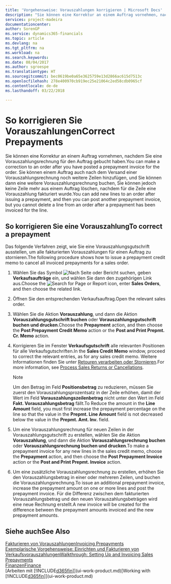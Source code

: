 ```yaml
---
title: 'Vorgehensweise: Vorauszahlungen korrigieren | Microsoft Docs'
description: "Sie können eine Korrektur an einem Auftrag vornehmen, nachdem Sie eine Vorauszahlungsrechnung für den Auftrag gebucht haben. Sie können einem Auftrag auch nach dem Versand einer Vorauszahlungsrechnung noch weitere Zeilen hinzufügen, und Sie können dann eine weitere Vorauszahlungsrechnung buchen, Sie können jedoch keine Zeile mehr aus einem Auftrag löschen, nachdem für die Zeile eine Vorauszahlung fakturiert wurde."
services: project-madeira
documentationcenter: 
author: SorenGP
ms.service: dynamics365-financials
ms.topic: article
ms.devlang: na
ms.tgt_pltfrm: na
ms.workload: na
ms.search.keywords: 
ms.date: 08/04/2017
ms.author: sgroespe
ms.translationtype: HT
ms.sourcegitcommit: bec0619be0a65e3625759e13d2866ac615d7513c
ms.openlocfilehash: 278e400970cb919ec25e21064c2ed58cdb0965cf
ms.contentlocale: de-de
ms.lasthandoff: 03/22/2018

---
```

# <a name="correct-prepayments"></a><span data-ttu-id="4a025-104">So korrigieren Sie Vorauszahlungen</span><span class="sxs-lookup"><span data-stu-id="4a025-104">Correct Prepayments</span></span>
<span data-ttu-id="4a025-105">Sie können eine Korrektur an einem Auftrag vornehmen, nachdem Sie eine Vorauszahlungsrechnung für den Auftrag gebucht haben.</span><span class="sxs-lookup"><span data-stu-id="4a025-105">You can make a correction to an order after you have posted a prepayment invoice for the order.</span></span> <span data-ttu-id="4a025-106">Sie können einem Auftrag auch nach dem Versand einer Vorauszahlungsrechnung noch weitere Zeilen hinzufügen, und Sie können dann eine weitere Vorauszahlungsrechnung buchen, Sie können jedoch keine Zeile mehr aus einem Auftrag löschen, nachdem für die Zeile eine Vorauszahlung fakturiert wurde.</span><span class="sxs-lookup"><span data-stu-id="4a025-106">You can add new lines to an order after issuing a prepayment, and then you can post another prepayment invoice, but you cannot delete a line from an order after a prepayment has been invoiced for the line.</span></span>  

## <a name="to-correct-a-prepayment"></a><span data-ttu-id="4a025-107">So korrigieren Sie eine Vorauszahlung</span><span class="sxs-lookup"><span data-stu-id="4a025-107">To correct a prepayment</span></span>
<span data-ttu-id="4a025-108">Das folgende Verfahren zeigt, wie Sie eine Vorauszahlungsgutschrift ausstellen, um alle fakturierten Vorauszahlungen für einen Auftrag zu stornieren.</span><span class="sxs-lookup"><span data-stu-id="4a025-108">The following procedure shows how to issue a prepayment credit memo to cancel all invoiced prepayments for a sales order.</span></span>  
1. <span data-ttu-id="4a025-109">Wählen Sie das Symbol ![Nach Seite oder Bericht suchen](media/ui-search/search_small.png "Symbol Nach Seite oder Bericht suchen"), geben **Verkaufsaufträge** ein, und wählen Sie dann den zugehörigen Link aus.</span><span class="sxs-lookup"><span data-stu-id="4a025-109">Choose the ![Search for Page or Report](media/ui-search/search_small.png "Search for Page or Report icon") icon, enter **Sales Orders**, and then choose the related link.</span></span>  
2. <span data-ttu-id="4a025-110">Öffnen Sie den entsprechenden Verkaufsauftrag.</span><span class="sxs-lookup"><span data-stu-id="4a025-110">Open the relevant sales order.</span></span>
3. <span data-ttu-id="4a025-111">Wählen Sie die Aktion **Vorauszahlung**, und dann die Aktion **Vorauszahlungsgutschrift buchen** oder **Vorauszahlungsgutschrift buchen und drucken**.</span><span class="sxs-lookup"><span data-stu-id="4a025-111">Choose the **Prepayment** action, and then choose the **Post Prepayment Credit Memo** action or the **Post and Print Prepmt. Cr. Memo** action.</span></span>  
4. <span data-ttu-id="4a025-112">Korrigieren Sie im Fenster **Verkaufsgutschrift** alle relevanten Positionen für alle Verkaufsgutschriften.</span><span class="sxs-lookup"><span data-stu-id="4a025-112">In the **Sales Credit Memo** window, proceed to correct the relevant entries, as for any sales credit memo.</span></span> <span data-ttu-id="4a025-113">Weitere Informationen finden Sie unter [Retouren verarbeiten oder Stornieren](sales-how-process-sales-returns-cancellations.md).</span><span class="sxs-lookup"><span data-stu-id="4a025-113">For more information, see [Process Sales Returns or Cancellations](sales-how-process-sales-returns-cancellations.md).</span></span>     

    > [!NOTE]  
    > <span data-ttu-id="4a025-114">Um den Betrag im Feld **Positionsbetrag** zu reduzieren, müssen Sie zuerst den Vorauszahlungsprozentsatz in der Zeile erhöhen, damit der Wert im Feld **Vorauszahlungszeilenbetrag** nicht unter den Wert im Feld **Fakt. Vorauszahlungsbetrag** fällt.</span><span class="sxs-lookup"><span data-stu-id="4a025-114">To Reduce the amount in the **Line Amount** field, you must first increase the prepayment percentage on the line so that the value in the **Prepmt. Line Amount** field is not decreased below the value in the **Prepmt. Amt. Inv.** field.</span></span>

5. <span data-ttu-id="4a025-115">Um eine Vorauszahlungsrechnung für neuen Zeilen in der Vorauszahlungsgutschrift zu erstellen, wählen Sie die Aktion **Vorauszahlung**, und dann die Aktion **Vorauszahlungsrechnung buchen** oder **Vorauszahlungsrechnung buchen und drucken**.</span><span class="sxs-lookup"><span data-stu-id="4a025-115">To make a prepayment invoice for any new lines in the sales credit memo, choose the **Prepayment** action, and then choose the **Post Prepayment Invoice** action or the **Post and Print Prepmt. Invoice** action.</span></span>  
6. <span data-ttu-id="4a025-116">Um eine zusätzliche Vorauszahlungsrechnung zu erstellen, erhöhen Sie den Vorauszahlungsbetrag in einer oder mehreren Zeilen, und buchen die Vorauszahlungsrechnung.</span><span class="sxs-lookup"><span data-stu-id="4a025-116">To issue an additional prepayment invoice, increase the prepayment amount on one or more lines and post the prepayment invoice.</span></span> <span data-ttu-id="4a025-117">Für die Differenz zwischen dem fakturierten Vorauszahlungsbetrag und den neuen Vorauszahlungsbeträgen wird eine neue Rechnung erstellt.</span><span class="sxs-lookup"><span data-stu-id="4a025-117">A new invoice will be created for the difference between the prepayment amounts invoiced and the new prepayment amounts.</span></span>  

## <a name="see-also"></a><span data-ttu-id="4a025-118">Siehe auch</span><span class="sxs-lookup"><span data-stu-id="4a025-118">See Also</span></span>  
[<span data-ttu-id="4a025-119">Fakturieren von Vorauszahlungen</span><span class="sxs-lookup"><span data-stu-id="4a025-119">Invoicing Prepayments</span></span>](finance-invoice-prepayments.md)  
[<span data-ttu-id="4a025-120">Exemplarische Vorgehensweise: Einrichten und Fakturieren von Verkaufsvorauszahlungen</span><span class="sxs-lookup"><span data-stu-id="4a025-120">Walkthrough: Setting Up and Invoicing Sales Prepayments</span></span>](walkthrough-setting-up-and-invoicing-sales-prepayments.md)  
[<span data-ttu-id="4a025-121">Finanzen</span><span class="sxs-lookup"><span data-stu-id="4a025-121">Finance</span></span>](finance.md)  
<span data-ttu-id="4a025-122">[Arbeiten mit [!INCLUDE[d365fin](includes/d365fin_md.md)]](ui-work-product.md)</span><span class="sxs-lookup"><span data-stu-id="4a025-122">[Working with [!INCLUDE[d365fin](includes/d365fin_md.md)]](ui-work-product.md)</span></span>

